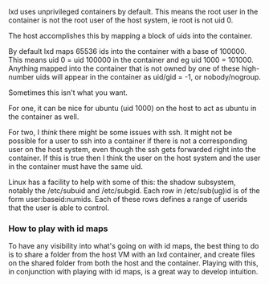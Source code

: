 lxd uses unprivileged containers by default. This means the root user in the container is not the root user of the host system, ie root is not uid 0.

The host accomplishes this by mapping a block of uids into the container.

By default lxd maps 65536 ids into the container with a base of 100000.
This means uid 0 = uid 100000 in the container and eg uid 1000 = 101000.
Anything mapped into the container that is not owned by one of these
high-number uids will appear in the container as uid/gid = -1, or nobody/nogroup.

Sometimes this isn't what you want.

For one, it can be nice for ubuntu (uid 1000) on the host to act as ubuntu in the container as well.

For two, I _think_ there might be some issues with ssh. It might not be possible for a user to ssh into a container if there is not a corresponding user on the host system, even though the ssh gets forwarded right into the container. If this is true then I think the user on the host system and the user in the container must have the same uid.

Linux has a facility to help with some of this: the shadow subsystem, notably the /etc/subuid and /etc/subgid. Each row in /etc/sub(ug)id is of the form user:baseid:numids. Each of these rows defines a range of userids that the user is able to control.

### How to play with id maps
To have any visibility into what's going on with id maps, the best thing to do is to share a folder from the host VM with an lxd container, and create files on the shared folder from both the host and the container. Playing with this, in conjunction with playing with id maps, is a great way to develop intuition.

